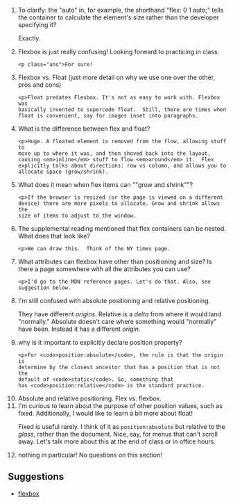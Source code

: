 <ol class="questions">

<li>To clarify: the "auto" in, for example, the shorthand "flex: 0 1
auto;" tells the container to calculate the element's size rather than the
developer specifying it?

<p class="ans">Exactly.

<li>Flexbox is just really confusing! Looking forward to practicing in class.

    <p class="ans">For sure!

<li>Flexbox vs. Float (just more detail on why we use one over the other, pros and cons)

    <p>Float predates Flexbox. It's not as easy to work with. Flexbox was
    basically invented to supercede float.  Still, there are times when
    float is convenient, say for images inset into paragraphs.

<li>What is the difference between flex and float?

    <p>Huge. A floated element is removed from the flow, allowing stuff to
    move up to where it was, and then shoved back into the layout,
    causing <em>inline</em> stuff to flow <em>around</em> it.  Flex
    explicitly talks about directions: row vs column, and allows you to
    allocate space (grow/shrink).

<li>What does it mean when flex items can ""grow and shrink""?

    <p>If the browser is resized (or the page is viewed on a different
    device) there are more pixels to allocate. Grow and shrink allows the
    size of items to adjust to the window.

<li>The supplemental reading mentioned that flex containers can be nested.
What does that look like?

    <p>We can draw this.  Think of the NY times page.

<li>What attributes can flexbox have other than positioning and size? Is
there a page somewhere with all the attributes you can use?

    <p>I'd go to the MDN reference pages. Let's do that. Also, see
    suggestion below.

<li>I'm still confused with absolute positioning and relative positioning.

<p>They have different <em>origins</em>. Relative is a <em>delta</em> from
where it would land "normally."  Absolute doesn't care where something
would "normally" have been. Instead it has a different <em>origin</em>.

<li>why is it important to explicitly declare position property?

    <p>For <code>position:absolute</code>, the rule is that the origin is
    determine by the closest ancestor that has a position that is not the
    default of <code>static</code>. So, something that
    has <code>position:relative</code> is the standard practice.

<li>Absolute and relative positioning. Flex vs. flexbox.

<li>I'm curious to learn about the purpose of other position values, such
as fixed. Additionally, I would like to learn a bit more about float!

<p>Fixed is useful rarely. I think of it as <code>position:absolute</code>
but relative to the <em>glass</em>, rather than the document. Nice, say,
for menus that can't scroll away. Let's talk more about this at the end of
class or in office hours.

<li>nothing in particular! No questions on this section!

</ol>

## Suggestions

* [flexbox](https://css-tricks.com/snippets/css/a-guide-to-flexbox/)
